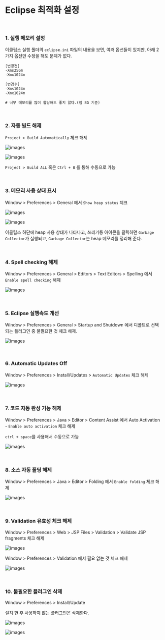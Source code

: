 # Eclipse 최적화 설정

<br/>

### 1. 실행 메모리 설정

이클립스 실행 폴더의 `eclipse.ini` 파일의 내용을 보면, 여러 옵션들이 있지만, 아래 2가지 옵션만 수정을 해도 문제가 없다.

```
[변경전]
-Xms256m
-Xmx1024m
```

```
[변경후]
-Xms1024m
-Xmx1024m

# 너무 메모리를 많이 할당해도 좋지 않다.(램 8G 기준)
```

<br/>

### 2. 자동 빌드 해제

`Project > Build Automatically` 체크 해제

![images](../Images/2019/11/20191119-1531-03.png)

![images](../Images/2019/11/20191119-1531-04.png)

`Project > Build ALL` 혹은 `Ctrl + B` 를 통해 수동으로 가능

<br/>

### 3. 메모리 사용 상태 표시

Window > Preferences > General 에서 `Show heap status` 체크

![images](../Images/2019/11/20191119-1531-01.png)

![images](../Images/2019/11/20191119-1531-02.png)

이클립스 하단에 heap 사용 상태가 나타나고, 쓰레기통 아이콘을 클릭하면 `Garbage Collector`가 실행되고, `Garbage Collector`는 heap 메모리를 정리해 준다.

<br/>

### 4. Spell checking 해제

Window > Preferences > General > Editors > Text Editors > Spelling 에서 `Enable spell checking` 해제

![images](../Images/2019/11/20191119-1531-05.png)

<br/>

### 5. Eclipse 실행속도 개선

Window > Preferences > General > Startup and Shutdown 에서 디폴트로 선택되는 플러그인 중 불필요한 것 체크 해제.

![images](../Images/2019/11/20191119-1531-06.png)

<br/>

### 6. Automatic Updates Off

Window > Preferences > Install/Updates > `Automatic Updates` 체크 해제

![images](../Images/2019/11/20191119-1531-07.png)

<br/>

### 7. 코드 자동 완성 기능 해제

Window > Preferences > Java > Editor > Content Assist 에서 Auto Activation - `Enable auto activation` 체크 해제

`ctrl + space`를 사용해서 수동으로 가능

![images](../Images/2019/11/20191119-1531-08.png)

<br/>

### 8. 소스 자동 폴딩 해제

Window > Preferences > Java > Editor > Folding 에서 `Enable folding` 체크 해제

![images](../Images/2019/11/20191119-1531-10.png)

<br/>

### 9. Validation 유효성 체크 해제

Window > Preferences > Web > JSP Files > Validation > Validate JSP fragments 체크 해제

![images](../Images/2019/11/20191119-1531-09.png)

Window > Preferences > Validation 에서 필요 없는 것 체크 해제

![images](../Images/2019/11/20191119-1531-11.png)

<br/>

### 10. 불필요한 플러그인 삭제

Window > Preferences > Install/Update

설치 한 후 사용하지 않는 플러그인은 삭제한다.

![images](../Images/2019/11/20191119-1531-12.png)

![images](../Images/2019/11/20191119-1531-13.png)

<br/>
